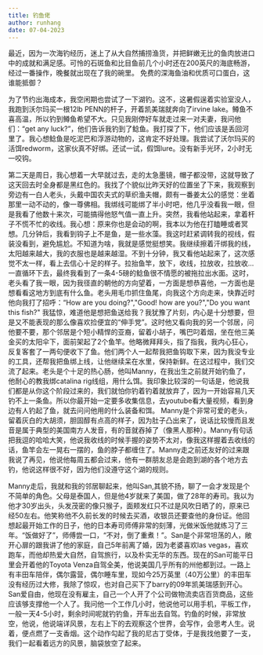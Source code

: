 ```yaml
---
title: 钓鱼佬
author: runhang
date: 07-04-2023
--- 
```


最近，因为一次海钓经历，迷上了从大自然捕捞渔货，并把鲜嫩无比的鱼肉放进口中的成就和满足感。可怜的石斑鱼和比目鱼前几个小时还在200英尺的海底畅游，经过一番操作，晚餐就出现在了我的碗里。
免费的深海鱼油和优质可口蛋白，这谁能抵御？

为了节约出海成本，我空闲期也尝试了一下湖钓。这不，这暑假逞着实验室没人，我跑到沃尔玛买一根12lb PENN的杆子，开着凯美瑞就奔向了irvine lake。鳟鱼不喜高温，所以钓到鳟鱼希望不大。只见我刚停好车就走过来一对夫妻，我问他们：“get any luck?”，他们告诉我钓到了鲶鱼。我打探了下，他们应该是丢回河里了。我心想鲶鱼是吃泥巴和浮游动物的，这肯定不好处理。我尝试了沃尔玛买的活饵redworm，这家伙真不好绑。还试一试，假饵lure。没有新手光环，2小时无一咬钩。

第二天是周日，我心想着一大早就过去，走的太急墨镜，帽子都没带，这就导致了这天回去时全身都是黑红色的。我找了个貌似比昨天好的位置坐了下来，我观察到旁边有一白人老头，头戴中国农夫式的草织渔夫帽，颇有一番姜太公的感觉：坐着那里一动不动的，像一尊佛相。我绑线可能绑了半小时吧，他几乎没看我一眼，但是我看了他数十来次，可能搞得他怒气值一直上升。突然，我看他站起来，拿着杆子不慌不忙的收线。我心想：原来你也是会动的啊，我本以为他在打瞌睡或者冥想。几分钟后，我看到钩子上不是鱼，是一些水藻。我这时赶紧调转我的视线，假装没看到，避免尴尬。不知道为啥，我就是感觉挺想笑。我继续擦着汗绑我的线，太阳越来越大，我的衣服也是越来越湿。不到十分钟，我又看他站起来了，这次感觉不太一样，看上去信心十足的样子。拉抬鱼竿，放下，收线，拉放收，拉放收...一直循环下去，最终我看到了一条4-5磅的鲶鱼很不情愿的被拖拉出水面。这时，老头看了我一眼，因为我径直的朝他的方向望着，一方面是想恭喜他，一方面也是想看看这地方到底有什么鱼。老头用毛巾抓住鱼尾，向我这个方向走来，快靠近时他向我打了招呼：“How are you doing?","Good! how are you?","Do you want this fish?" 我猛惊，难道他是想把鱼送给我？我犹豫了片刻，内心是十分想要，但是又不能表现的那么像喜欢捡便宜的“伸手党”。这时他又看向我的另一个邻居，问他要不要，那个邻居是个短小精悍的亚裔，留着小胡子，嘴巴叼着烟，坐在他三美金买的太阳伞下，面前架起了2个鱼竿。他略微拜拜头，指了指我，我内心狂心，反复客套了一两句便收下了鱼。他们两个人一起帮我把鱼钩取下来，因为我没专业的工具，还帮我把鱼绑上线，让他继续呆在水里，保持新鲜。在这过程中，我们交流了起来。老头是个十足的热心肠，他叫Manny，在我出生之前就开始钓鱼了，他耐心的教我绑catalina rig线组，用什么饵。我印象比较深的一句话是，他说我们都是从你这个阶段过来的，我们就怕你钓着钓着就放弃了，因为一开始容易几天钓不上一条鱼。所以你最开始一定要多收集信息，去youtube看大量视频，看到身边有人钓起了鱼，就去问问他用的什么装备和饵。 Manny是个非常可爱的老头，留着灰白的大胡须，胆固醇有点高的样子，因为肚子凸出来了，说话比较慢而且发音是属于典型的美国南方人发音，有的音就吞掉了（像黑人那种）。Manny有句话把我逗的哈哈大笑，他说我收线的时候手握的姿势不太对，像我这样握着去收线的话，鱼竿会左一晃右一摆的，鱼的脖子都缠住了。Manny走之前还友好的过来跟我说了再见，他说他每周五都会过来，他有一群朋友总是会跑到湖的各个地方去钓，他说这样很不好，因为他们没遵守这个湖的规则。

Manny走后，我就和我的邻居聊起来，他叫San,其貌不扬，聊了一会才发现是个不简单的角色。父母是泰国人，但是他4岁就来了美国，做了28年的寿司。我以为他才30岁出头，头发茂密的像只猴子，面颊发红只不过是风吹日晒了的，原来已经50左右。他笑称他不久前长发的时候去买酒，收银员还要查他的身份证。他回想起最开始工作的日子，他的日本寿司师傅非常的刻薄，光做米饭他就练习了三年。“饭做好了”，师傅尝一口，“不对，倒了重煮！”。San是个非常坦荡的人，敞开心扉的跟我讲了他的家庭，自己5年前离了婚，因为老婆喜欢las vegas，喜欢跑车，而他却热爱大自然，自驾旅行，以及朴实无华的东西。现在的San可能平日里会开着他的Toyota Venza自驾全美，他说美国几乎所有的州他都到过。一路上有丰田车陪伴，偶尔露营，偶尔睡车里，现如今25万英里（40万公里）的丰田车没有经历过大修，我除了惊叹，也对自己买下了barry的09年凯美瑞感到开心。San爱自由，他现在没有雇主，自己一个人开了个公司做物流卖店百货商品，这些应该够支撑他一个人了。我问他一个工作几小时，他说他可以用手机，平板工作，一般一天4-5小时，剩余时间呢就钓钓鱼，开车出去自驾。钓鱼的时候，非常放空，他说，他说端详风景，左右上下的去观察这个世界，会写作，会思考人生。说着，便点燃了一支香烟。这个动作勾起了我的尼古丁受体，于是我找他要了一支，我们一起看着远方的风景，脑袋放空了起来。
